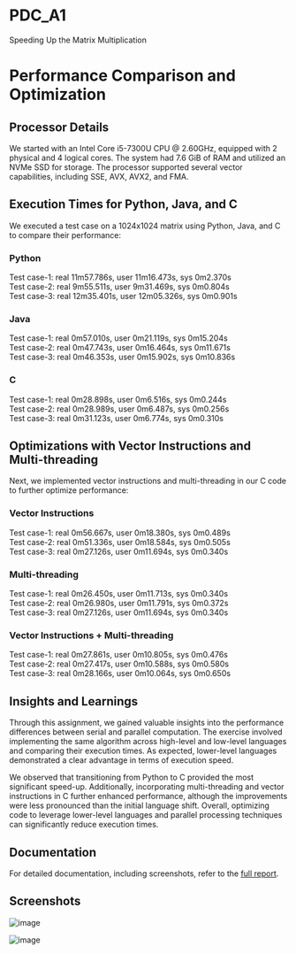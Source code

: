 # PDC_A1
Speeding Up the Matrix Multiplication
# Performance Comparison and Optimization

## Processor Details
We started with an Intel Core i5-7300U CPU @ 2.60GHz, equipped with 2 physical and 4 logical cores. The system had 7.6 GiB of RAM and utilized an NVMe SSD for storage. The processor supported several vector capabilities, including SSE, AVX, AVX2, and FMA.

## Execution Times for Python, Java, and C
We executed a test case on a 1024x1024 matrix using Python, Java, and C to compare their performance:

### Python
Test case-1: real 11m57.786s, user 11m16.473s, sys 0m2.370s  
Test case-2: real 9m55.511s, user 9m31.469s, sys 0m0.804s  
Test case-3: real 12m35.401s, user 12m05.326s, sys 0m0.901s  

### Java
Test case-1: real 0m57.010s, user 0m21.119s, sys 0m15.204s  
Test case-2: real 0m47.743s, user 0m16.464s, sys 0m11.671s  
Test case-3: real 0m46.353s, user 0m15.902s, sys 0m10.836s  

### C
Test case-1: real 0m28.898s, user 0m6.516s, sys 0m0.244s  
Test case-2: real 0m28.989s, user 0m6.487s, sys 0m0.256s  
Test case-3: real 0m31.123s, user 0m6.774s, sys 0m0.310s  

## Optimizations with Vector Instructions and Multi-threading
Next, we implemented vector instructions and multi-threading in our C code to further optimize performance:

### Vector Instructions
Test case-1: real 0m56.667s, user 0m18.380s, sys 0m0.489s  
Test case-2: real 0m51.336s, user 0m18.584s, sys 0m0.505s  
Test case-3: real 0m27.126s, user 0m11.694s, sys 0m0.340s  

### Multi-threading
Test case-1: real 0m26.450s, user 0m11.713s, sys 0m0.340s  
Test case-2: real 0m26.980s, user 0m11.791s, sys 0m0.372s  
Test case-3: real 0m27.126s, user 0m11.694s, sys 0m0.340s  

### Vector Instructions + Multi-threading
Test case-1: real 0m27.861s, user 0m10.805s, sys 0m0.476s  
Test case-2: real 0m27.417s, user 0m10.588s, sys 0m0.580s  
Test case-3: real 0m28.166s, user 0m10.064s, sys 0m0.650s  

## Insights and Learnings
Through this assignment, we gained valuable insights into the performance differences between serial and parallel computation. The exercise involved implementing the same algorithm across high-level and low-level languages and comparing their execution times. As expected, lower-level languages demonstrated a clear advantage in terms of execution speed.

We observed that transitioning from Python to C provided the most significant speed-up. Additionally, incorporating multi-threading and vector instructions in C further enhanced performance, although the improvements were less pronounced than the initial language shift. Overall, optimizing code to leverage lower-level languages and parallel processing techniques can significantly reduce execution times.

## Documentation
For detailed documentation, including screenshots, refer to the [full report](./Pdc_A1_Document.odt).

## Screenshots

![image](https://github.com/Hamadshk/PDC_A1/assets/137650797/517d7940-68d2-42f7-a5ac-0a27c28a0437)

![image](https://github.com/Hamadshk/PDC_A1/assets/137650797/caa133fc-ecc7-4c0a-8d02-8dc15abe918c)

